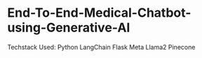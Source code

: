 # End-To-End-Medical-Chatbot-using-Generative-AI

Techstack Used:
Python
LangChain
Flask
Meta Llama2
Pinecone
